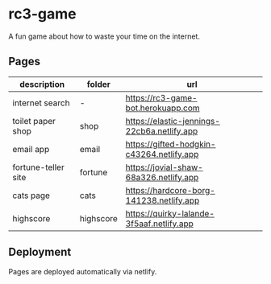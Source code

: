 # rc3-game

A fun game about how to waste your time on the internet.

## Pages

| description         | folder    | url                                         |
| ------------------- | --------- | ------------------------------------------- |
| internet search     | -         | https://rc3-game-bot.herokuapp.com          |
| toilet paper shop   | shop      | https://elastic-jennings-22cb6a.netlify.app |
| email app           | email     | https://gifted-hodgkin-c43264.netlify.app   |
| fortune-teller site | fortune   | https://jovial-shaw-68a326.netlify.app      |
| cats page           | cats      | https://hardcore-borg-141238.netlify.app    |
| highscore           | highscore | https://quirky-lalande-3f5aaf.netlify.app   |

## Deployment

Pages are deployed automatically via netlify.

